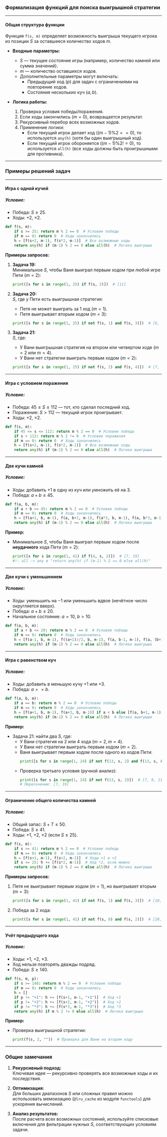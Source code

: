 ### Формализация функций для поиска выигрышной стратегии

---

#### **Общая структура функции**

Функция `f(s, m)` определяет возможность выигрыша текущего игрока из позиции $S$ за оставшееся количество ходов $m$. 

- **Входные параметры:**
  - $S$ — текущее состояние игры (например, количество камней или сумма значений).
  - $m$ — количество оставшихся ходов.
  - Дополнительные параметры могут включать:
    - Предыдущий ход ($p$) для задач с ограничениями на повторение ходов.
    - Состояния нескольких куч ($a, b$).

- **Логика работы:**
  1. Проверка условия победы/поражения.
  2. Если ходы закончились ($m = 0$), возвращается результат.
  3. Рекурсивный перебор всех возможных ходов.
  4. Применение логики:
     - Если текущий игрок делает ход ($(m-1) \% 2 == 0$), то используется `any(h)` (хотя бы один выигрышный ход).
     - Если текущий игрок обороняется ($(m-1) \% 2 != 0$), то используется `all(h)` (все ходы должны быть проигрышными для противника).

---

### Примеры решений задач

---

#### **Игра с одной кучей**

##### **Условие:**
- Победа: $S \geq 25$.
- Ходы: $+2$, $\times 2$.

```python
def f(s, m):
    if s >= 25: return m % 2 == 0  # Условие победы
    if m == 0: return 0  # Ходы закончились
    h = [f(s+2, m-1), f(s*2, m-1)]  # Все возможные ходы
    return any(h) if (m-1) % 2 == 0 else all(h)  # Логика выигрыша
```

**Примеры запросов:**

1. **Задача 19:**  
   Минимальное $S$, чтобы Ваня выиграл первым ходом при любой игре Пети ($m=2$):
   ```python
   print([s for s in range(1, 25) if f(s, 2)])  # [11]
   ```

2. **Задача 20:**  
   $S$, где у Пети есть выигрышная стратегия:
   - Петя не может выиграть за 1 ход ($m=1$).
   - Петя выигрывает вторым ходом ($m=3$):
   ```python
   print([s for s in range(1, 25) if not f(s, 1) and f(s, 3)])  # [6, 9, 10]
   ```

3. **Задача 21:**  
   $S$, где:
   - У Вани выигрышная стратегия на втором или четвертом ходе ($m=2$ или $m=4$).
   - У Вани нет стратегии выиграть первым ходом ($m=2$):
   ```python
   print([s for s in range(1, 25) if not f(s, 2) and f(s, 4)])  # [7, 8]
   ```

---

#### **Игра с условием поражения**

##### **Условие:**
- Победа: $45 \leq S \leq 112$ — тот, кто сделал последний ход.
- Поражение: $S > 112$ — текущий игрок проигрывает.
- Ходы: $+2$, $\times 2$.

```python
def f(s, m):
    if 45 <= s <= 112: return m % 2 == 0  # Условие победы
    if s > 112: return m % 2 != 0  # Условие поражения
    if m == 0: return 0  # Ходы закончились
    h = [f(s+2, m-1), f(s*2, m-1)]  # Все возможные ходы
    return any(h) if (m-1) % 2 == 0 else all(h)  # Логика выигрыша
```

---

#### **Две кучи камней**

##### **Условие:**
- Ходы: добавить $+1$ в одну из куч или умножить её на 3.
- Победа:  $a + b \geq 45$.

```python
def f(a, b, m):
    if a + b >= 45: return m % 2 == 0  # Условие победы
    if m == 0: return 0  # Ходы закончились
    h = [f(a+1, b, m-1), f(a, b+1, m-1), f(a*3, b, m-1), f(a, b*3, m-1)]  # Все возможные ходы
    return any(h) if (m-1) % 2 == 0 else all(h)  # Логика выигрыша
```

**Пример:**
- Минимальное $S$, чтобы Ваня выиграл первым ходом после **неудачного** хода Пети ($m=2$):
  ```python
  print([s for s in range(1, 41) if f(4, s, 2)])  # [7, 19]
  #!: all -> any в "return any(h) if (m-1) % 2 == 0 else all(h)" 
  ```

---

#### **Две кучи с уменьшением**

##### **Условие:**
- Ходы: уменьшить на $-1$ или уменьшить вдвое (нечётное число округляется вверх).
- Победа: $a + b \leq 20$.
- Начальное состояние: $a = 10$, $b > 10$.

```python
def f(a, b, m):
    if a + b <= 20: return m % 2 == 0  # Условие победы
    if m == 0: return 0  # Ходы закончились
    h = [f(a-1, b, m-1), f((a+1)//2, b, m-1), f(a, b-1, m-1), f(a, (b+1)//2, m-1)]  # Все возможные ходы
    return any(h) if (m-1) % 2 == 0 else all(h)  # Логика выигрыша
```

---

#### **Игра с равенством куч**

##### **Условие:**
- Ходы: добавить в меньшую кучу $+1$ или $+3$.
- Победа: $a == b$.

```python
def f(a, b, m):
    if a == b: return m % 2 == 0  # Условие победы
    if m == 0: return 0  # Ходы закончились
    h = [f(a+1, b, m-1), f(a+3, b, m-1)] if a < b else [f(a, b+1, m-1), f(a, b+3, m-1)]  # Все возможные ходы
    return any(h) if (m-1) % 2 == 0 else all(h)  # Логика выигрыша
```

**Пример:**
- Задача 21: найти два $S$, где:
  - У Вани стратегия на 2 или 4 хода ($m=2, m=4$).
  - У Вани нет стратегии выиграть первым ходом ($m=2$).
  - Ваня выигрывает первым ходом после одного из ходов Пети:
    ```python
    print([s for s in range(1, 24) if not f(13, s, 2) and f(13, s, 4)])  # [5, 7, 19, 21]
    ```
  - Проверка третьего условия (ручной анализ):
    ```python
    print([s for s in range(1, 24) if not f(13, s, 2)])  # [7, 9, 11, 15, 17, 19]
    # Пересечение: [7, 19]
    ```

---

#### **Ограничение общего количества камней**

##### **Условие:**
- Общий запас: $S + T \leq 50$.
- Победа: $S \geq 41$.
- Ходы: $+1$, $+2$, $\times 2$ (если $S \leq 25$).

```python
def f(s, m):
    if s >= 41: return m % 2 == 0  # Условие победы
    if m == 0: return 0  # Ходы закончились
    h = [f(s+1, m-1), f(s+2, m-1)]  # Ходы +1 и +2
    if s <= 25: h += [f(s*2, m-1)]  # Ход *2, если можно
    return any(h) if (m-1) % 2 == 0 else all(h)  # Логика выигрыша
```

**Примеры запросов:**

1. Петя не выигрывает первым ходом ($m=1$), но выигрывает вторым ($m=3$):
   ```python
   print([s for s in range(1, 41) if not f(s, 1) and f(s, 3)])  # [10, 18, 19, 36]
   ```

2. Победа за 2 хода:
   ```python
   print([s for s in range(1, 41) if not f(s, 0) and f(s, 2)])  # [20, 38]
   ```

---

#### **Учёт предыдущего хода**

##### **Условие:**
- Ходы: $+1$, $+2$, $\times 3$.
- Ход нельзя повторять дважды подряд.
- Победа: $S \geq 140$.

```python
def f(s, m, p):
    if s >= 140: return m % 2 == 0  # Условие победы
    if m == 0: return 0  # Ходы закончились
    h = []
    if p != "+1": h += [f(s+1, m-1, "+1")]  # Ход +1
    if p != "+2": h += [f(s+2, m-1, "+2")]  # Ход +2
    if p != "*3": h += [f(s*3, m-1, "*3")]  # Ход *3
    return any(h) if m % 2 != 0 else all(h)  # Логика выигрыша
```

**Пример:**
- Проверка выигрышной стратегии:
  ```python
  print(f(s, 2, ""))  # Проверка для Вани на втором ходу
  ```

---

### Общие замечания

1. **Рекурсивный подход:**  
   Ключевая идея — рекурсивно проверять все возможные ходы и их последствия.

2. **Оптимизация:**  
   Для больших диапазонов $S$ или сложных правил можно использовать мемоизацию (`@lru_cache` из модуля `functools`) для ускорения вычислений.

3. **Анализ результатов:**  
   После расчета всех возможных состояний, используйте списковые включения для фильтрации нужных $S$, соответствующих условиям задачи.

